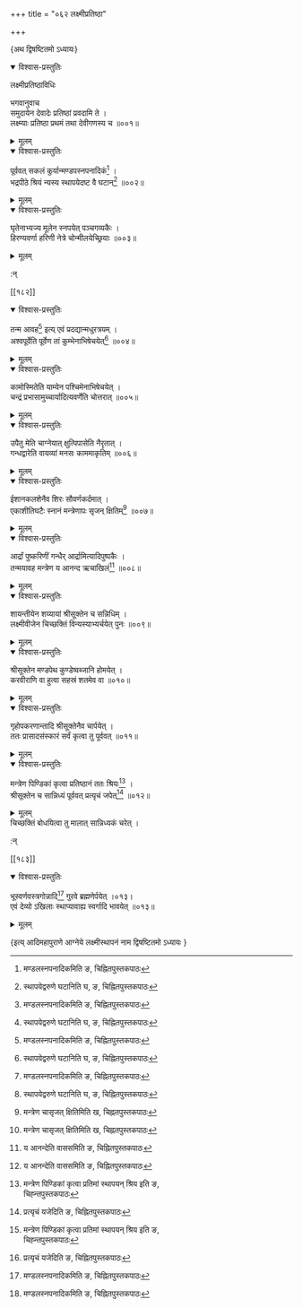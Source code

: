 +++
title = "०६२ लक्ष्मीप्रतिष्ठा"

+++

\{अथ द्विषष्टितमो ऽध्यायः\}


<details open><summary>विश्वास-प्रस्तुतिः</summary>

लक्ष्मीप्रतिष्ठाविधिः  
    
भगवानुवाच  
समुदायेन देवादेः प्रतिष्ठां प्रवदामि ते ।  
लक्ष्म्याः प्रतिष्ठा प्रथमं तथा देवीगणस्य च   ॥००१॥
</details>

<details><summary>मूलम्</summary>

लक्ष्मीप्रतिष्ठाविधिः  
    
भगवानुवाच  
समुदायेन देवादेः प्रतिष्ठां प्रवदामि ते ।  
लक्ष्म्याः प्रतिष्ठा प्रथमं तथा देवीगणस्य च   ॥००१॥
</details>  

<details open><summary>विश्वास-प्रस्तुतिः</summary>

पूर्ववत् सकलं कुर्यान्मण्डपस्नपनादिकं[^१] ।  
भद्रपीठे श्रियं न्यस्य स्थापयेदष्ट वै घटान्[^२]   ॥००२॥
</details>

<details><summary>मूलम्</summary>

पूर्ववत् सकलं कुर्यान्मण्डपस्नपनादिकं[^१] ।  
भद्रपीठे श्रियं न्यस्य स्थापयेदष्ट वै घटान्[^२]   ॥००२॥
</details>  

<details open><summary>विश्वास-प्रस्तुतिः</summary>

घृतेनाभ्यज्य मूलेन स्नपयेत् पञ्चगव्यकैः ।  
हिरण्यवर्णा हरिणी नेत्रे चोन्मीलयेच्छ्रियाः ॥००३॥
</details>

<details><summary>मूलम्</summary>

घृतेनाभ्यज्य मूलेन स्नपयेत् पञ्चगव्यकैः ।  
हिरण्यवर्णा हरिणी नेत्रे चोन्मीलयेच्छ्रियाः ॥००३॥
</details>  
    
:न्  
    
[^१]: मण्डलस्नपनादिकमिति ङ, चिह्नितपुस्तकपाठः  
    
[^२]: स्थापयेद्वरुणे घटानिति घ, ङ, चिह्नितपुस्तकपाठः  

[[१८२]]
    

<details open><summary>विश्वास-प्रस्तुतिः</summary>

तन्म आवह[^१] इत्य् एवं प्रदद्यान्मधुरत्रयम् ।  
अश्वपूर्वेति पूर्वेण तां कुम्भेनाभिषेचयेत्[^२] ॥००४॥
</details>

<details><summary>मूलम्</summary>

तन्म आवह[^१] इत्य् एवं प्रदद्यान्मधुरत्रयम् ।  
अश्वपूर्वेति पूर्वेण तां कुम्भेनाभिषेचयेत्[^२] ॥००४॥
</details>  

<details open><summary>विश्वास-प्रस्तुतिः</summary>

कामोस्मितेति याम्येन पश्चिमेनाभिषेचयेत् ।  
चन्द्रं प्रभासामुच्चार्यादित्यवर्णेति चोत्तरात् ॥००५॥
</details>

<details><summary>मूलम्</summary>

कामोस्मितेति याम्येन पश्चिमेनाभिषेचयेत् ।  
चन्द्रं प्रभासामुच्चार्यादित्यवर्णेति चोत्तरात् ॥००५॥
</details>  

<details open><summary>विश्वास-प्रस्तुतिः</summary>

उपैतु मेति चाग्नेयात् क्षुत्पिपासेति नैरृतात् ।  
गन्धद्वारेति वायव्यां मनसः काममाकृतिम् ॥००६॥
</details>

<details><summary>मूलम्</summary>

उपैतु मेति चाग्नेयात् क्षुत्पिपासेति नैरृतात् ।  
गन्धद्वारेति वायव्यां मनसः काममाकृतिम् ॥००६॥
</details>  

<details open><summary>विश्वास-प्रस्तुतिः</summary>

ईशानकलशेनैव शिरः सौवर्णकर्दमात् ।  
एकाशीतिघटैः स्नानं मन्त्रेणापः सृजन् क्षितिम्[^३]   ॥००७॥
</details>

<details><summary>मूलम्</summary>

ईशानकलशेनैव शिरः सौवर्णकर्दमात् ।  
एकाशीतिघटैः स्नानं मन्त्रेणापः सृजन् क्षितिम्[^३]   ॥००७॥
</details>  

<details open><summary>विश्वास-प्रस्तुतिः</summary>

आर्द्रां पुष्करिणीं गन्धैर् आर्द्रामित्यादिपुष्पकैः   ।  
तन्मयावह मन्त्रेण य आनन्द ऋचाखिलं[^४] ॥००८॥
</details>

<details><summary>मूलम्</summary>

आर्द्रां पुष्करिणीं गन्धैर् आर्द्रामित्यादिपुष्पकैः   ।  
तन्मयावह मन्त्रेण य आनन्द ऋचाखिलं[^४] ॥००८॥
</details>  

<details open><summary>विश्वास-प्रस्तुतिः</summary>

शायन्तीयेन शय्यायां श्रीसूक्तेन च सन्निधिम् ।  
लक्ष्मीवीजेन चिच्छक्तिं विन्यस्याभ्यर्चयेत् पुनः ॥००९॥
</details>

<details><summary>मूलम्</summary>

शायन्तीयेन शय्यायां श्रीसूक्तेन च सन्निधिम् ।  
लक्ष्मीवीजेन चिच्छक्तिं विन्यस्याभ्यर्चयेत् पुनः ॥००९॥
</details>  

<details open><summary>विश्वास-प्रस्तुतिः</summary>

श्रीसूक्तेन मण्डपेथ कुण्डेष्वब्जानि होमयेत्   ।  
करवीराणि वा हुत्वा सहस्रं शतमेव वा ॥०१०॥
</details>

<details><summary>मूलम्</summary>

श्रीसूक्तेन मण्डपेथ कुण्डेष्वब्जानि होमयेत्   ।  
करवीराणि वा हुत्वा सहस्रं शतमेव वा ॥०१०॥
</details>  

<details open><summary>विश्वास-प्रस्तुतिः</summary>

गृहोपकरणान्तादि श्रीसूक्तेनैव चार्पयेत् ।  
ततः प्रासादसंस्कारं सर्वं कृत्वा तु पूर्ववत्   ॥०११॥
</details>

<details><summary>मूलम्</summary>

गृहोपकरणान्तादि श्रीसूक्तेनैव चार्पयेत् ।  
ततः प्रासादसंस्कारं सर्वं कृत्वा तु पूर्ववत्   ॥०११॥
</details>  

<details open><summary>विश्वास-प्रस्तुतिः</summary>

मन्त्रेण पिण्डिकां कृत्वा प्रतिष्ठानं ततः श्रियः[^५]   ।  
श्रीसूक्तेन च सान्निध्यं पूर्ववत् प्रत्यृचं जपेत्[^६]   ॥०१२॥
</details>

<details><summary>मूलम्</summary>

मन्त्रेण पिण्डिकां कृत्वा प्रतिष्ठानं ततः श्रियः[^५]   ।  
श्रीसूक्तेन च सान्निध्यं पूर्ववत् प्रत्यृचं जपेत्[^६]   ॥०१२॥
</details>  
चिच्छक्तिं बोधयित्वा तु मालात् सान्निध्यकं चरेत् ।  
    
:न्  
    
[^१]: अस्मिन्नावह इति ख, चिह्नितपुस्तकपाठः  
    
[^२]: अश्वमूर्धेति मन्त्रेण तां कुम्भेभिनिवेशयेदिति ङ,  
चिह्नितपुस्तकपाठः  
    
[^३]: मन्त्रेण चासृजत् क्षितिमिति ख, चिह्नतपुस्तकपाठः  
    
[^४]: य आनन्देति वाससमिति ङ, चिह्नितपुस्तकपाठः  
    
[^५]: मन्त्रेण पिण्डिकां कृत्वा प्रतिमां स्थापयन् श्रिय इति ङ,  
चिह्न्तपुस्तकपाठः  
    
[^६]: प्रत्यृचं यजेदिति ङ, चिह्नितपुस्तकपाठः  

[[१८३]]
    

<details open><summary>विश्वास-प्रस्तुतिः</summary>

भूस्वर्णवस्त्रगोन्नादि[^१] गुरवे ब्रह्मणेर्पयेत् ।०१३।  
एवं देव्यो ऽखिलाः स्थाप्यावाह्य स्वर्गादि भावयेत्   ॥०१३॥
</details>

<details><summary>मूलम्</summary>

भूस्वर्णवस्त्रगोन्नादि[^१] गुरवे ब्रह्मणेर्पयेत् ।०१३।  
एवं देव्यो ऽखिलाः स्थाप्यावाह्य स्वर्गादि भावयेत्   ॥०१३॥
</details>

\{इत्य् आदिमहापुराणे आग्नेये लक्ष्मीस्थापनं नाम द्विषष्टितमो ऽध्यायः  }
    